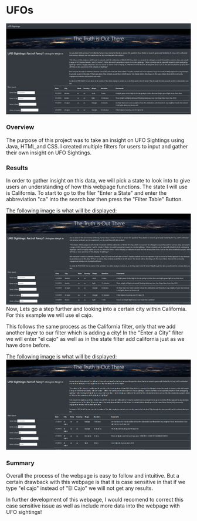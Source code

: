 # UFOs

![image](https://github.com/nypasha1928/UFOs/blob/main/static/images/UFO%20title%20img.png)

### Overview
The purpose of this project was to take an insight on UFO Sightings using Java, HTML,and CSS. I created multiple filters for users to input and gather their own insight on UFO Sightings.

### Results
In order to gather insight on this data, we will pick a state to look into to give users an understanding of how this webpage functions. The state I will use is California. To start to go to the filer "Enter a State" and enter the abbreviation "ca" into the search bar then press the "Filter Table" Button.

The following image is what will be displayed:
![image](https://github.com/nypasha1928/UFOs/blob/main/static/images/UFO%20State%20Results.png)
Now, Lets go a step further and looking into a certain city within California. For this example we will use el cajo.

This follows the same process as the California filter, only that we add another layer to our filter which is adding a city! In the "Enter a City" filter we will enter "el cajo" as well as in the state filter add california just as we have done before.

The following image is what will be displayed:
![image](https://github.com/nypasha1928/UFOs/blob/main/static/images/UFO%20%20City%20Results%20img.png)
### Summary
Overall the process of the webpage is easy to follow and intuitive. But a certain drawback with this webpage is that it is case sensitive in that if we type "el cajo" instead of "El Cajo" we will not get any results.

In further development of this webpage, I would recomend to correct this case sensitive issue as well as include more data into the webpage with UFO sightings!
